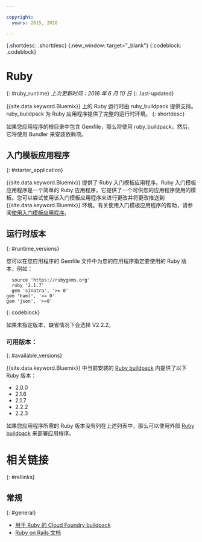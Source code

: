 ```yaml
---

copyright:
  years: 2015, 2016

---
```


{:shortdesc: .shortdesc}
{:new_window: target="_blank"}
{:codeblock: .codeblock}

# Ruby
{: #ruby_runtime}
*上次更新时间：2016 年 6 月 10 日*
{: .last-updated}

{{site.data.keyword.Bluemix}} 上的 Ruby 运行时由 ruby_buildpack 提供支持。ruby_buildpack 为 Ruby 应用程序提供了完整的运行时环境。
{: shortdesc}

如果您应用程序的根目录中包含 Gemfile，那么将使用 ruby_buildpack。然后，它将使用 Bundler 来安装依赖项。

## 入门模板应用程序
{: #starter_application}

{{site.data.keyword.Bluemix}} 提供了 Ruby 入门模板应用程序。Ruby 入门模板应用程序是一个简单的 Ruby 应用程序，它提供了一个可供您的应用程序使用的模板。您可以尝试使用该入门模板应用程序来进行更改并将更改推送到 {{site.data.keyword.Bluemix}} 环境。有关使用入门模板应用程序的帮助，请参阅[使用入门模板应用程序](../../cfapps/starter_app_usage.html)。

## 运行时版本
{: #runtime_versions}

您可以在您应用程序的 Gemfile 文件中为您的应用程序指定要使用的 Ruby 版本，例如：


```
  source 'https://rubygems.org'
  ruby '2.1.7'
  gem 'sinatra', '>= 0'
gem 'haml', '>= 0'
gem 'json', '>=0'
```
{: codeblock}

如果未指定版本，缺省情况下会选择 V2.2.2。

### 可用版本：
{: #available_versions}

{{site.data.keyword.Bluemix}} 中当前安装的 [Ruby buildpack](https://github.com/cloudfoundry/ruby-buildpack/releases/tag/v1.6.7?cm_mc_uid=02162397679414470795470&cm_mc_sid_50200000=1447951462) 内提供了以下 Ruby 版本：

* 2.0.0
* 2.1.6
* 2.1.7
* 2.2.2
* 2.2.3

如果您应用程序所需的 Ruby 版本没有列在上述列表中，那么可以使用外部 [Ruby buildpack](https://github.com/cloudfoundry/ruby-buildpack) 来部署应用程序。

# 相关链接
{: #rellinks}
## 常规
{: #general}
* [用于 Ruby 的 Cloud Foundry buildpack](https://github.com/cloudfoundry/cf-buildpack-ruby)
* [Ruby on Rails 文档](http://rubyonrails.org/documentation/)
